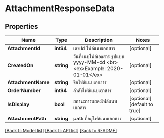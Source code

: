 # AttachmentResponseData

## Properties

Name | Type | Description | Notes
------------ | ------------- | ------------- | -------------
**AttachmentId** | **int64** | เลข Id ไฟล์แนบเอกสาร | [optional] 
**CreatedOn** | **string** | วันที่แนบไฟล์เอกสาร รูปแบบ yyyy-MM-dd &lt;br&gt; &lt;ex&gt;Example: 2020-01-01&lt;/ex&gt; | [optional] 
**AttachmentName** | **string** | ชื่อไฟล์แนบเอกสาร | [optional] 
**OrderNumber** | **int64** | ลำดับไฟล์แนบเอกสาร | [optional] 
**IsDisplay** | **bool** | สถานะการแสดงไฟล์แนบเอกสาร | [optional] [default to true]
**AttachmentPath** | **string** | path ที่อยู่ไฟล์แนบเอกสาร | [optional] 

[[Back to Model list]](../README.md#documentation-for-models) [[Back to API list]](../README.md#documentation-for-api-endpoints) [[Back to README]](../README.md)


